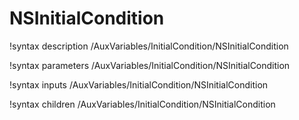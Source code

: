 <!-- MOOSE Documentation Stub: Remove this when content is added. -->

# NSInitialCondition
!syntax description /AuxVariables/InitialCondition/NSInitialCondition

!syntax parameters /AuxVariables/InitialCondition/NSInitialCondition

!syntax inputs /AuxVariables/InitialCondition/NSInitialCondition

!syntax children /AuxVariables/InitialCondition/NSInitialCondition
